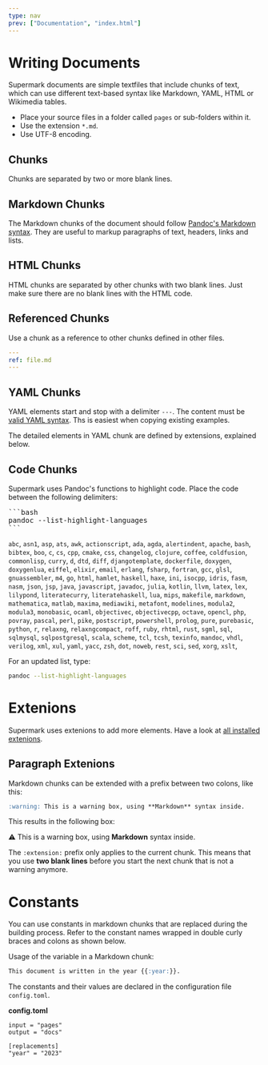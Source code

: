 ```yaml
---
type: nav
prev: ["Documentation", "index.html"]
---
```



# Writing Documents

Supermark documents are simple textfiles that include chunks of text, which can use different text-based syntax like Markdown, YAML, HTML or Wikimedia tables.

* Place your source files in a folder called `pages` or sub-folders within it.
* Use the extension `*.md`.
* Use UTF-8 encoding.


## Chunks

Chunks are separated by two or more blank lines.


## Markdown Chunks

The Markdown chunks of the document should follow [Pandoc's Markdown syntax](https://pandoc.org/MANUAL.html#pandocs-markdown).
They are useful to markup paragraphs of text, headers, links and lists.


## HTML Chunks

HTML chunks are separated by other chunks with two blank lines. Just make sure there are no blank lines with the HTML code.

## Referenced Chunks

Use a chunk as a reference to other chunks defined in other files.

```yaml
---
ref: file.md
---
```

## YAML Chunks

YAML elements start and stop with a delimiter `---`.
The content must be [valid YAML syntax](https://yaml.org). 
Ths is easiest when copying existing examples. 

The detailed elements in YAML chunk are defined by extensions, explained below.


## Code Chunks

Supermark  uses Pandoc's functions to highlight code. Place the code between the following delimiters:


<div>
<pre>
```bash
pandoc --list-highlight-languages
```
</pre>
</div>


`abc`, `asn1`, `asp`, `ats`, `awk`, `actionscript`, `ada`, `agda`, `alertindent`, `apache`, `bash`, `bibtex`, `boo`, `c`, `cs`, `cpp`, `cmake`, `css`, `changelog`, `clojure`, `coffee`, `coldfusion`, `commonlisp`, `curry`, `d`, `dtd`, `diff`, `djangotemplate`, `dockerfile`, `doxygen`, `doxygenlua`, `eiffel`, `elixir`, `email`, `erlang`, `fsharp`, `fortran`, `gcc`, `glsl`, `gnuassembler`, `m4`, `go`, `html`, `hamlet`, `haskell`, `haxe`, `ini`, `isocpp`, `idris`, `fasm`, `nasm`, `json`, `jsp`, `java`, `javascript`, `javadoc`, `julia`, `kotlin`, `llvm`, `latex`, `lex`, `lilypond`, `literatecurry`, `literatehaskell`, `lua`, `mips`, `makefile`, `markdown`, `mathematica`, `matlab`, `maxima`, `mediawiki`, `metafont`, `modelines`, `modula2`, `modula3`, `monobasic`, `ocaml`, `objectivec`, `objectivecpp`, `octave`, `opencl`, `php`, `povray`, `pascal`, `perl`, `pike`, `postscript`, `powershell`, `prolog`, `pure`, `purebasic`, `python`, `r`, `relaxng`, `relaxngcompact`, `roff`, `ruby`, `rhtml`, `rust`, `sgml`, `sql`, `sqlmysql`, `sqlpostgresql`, `scala`, `scheme`, `tcl`, `tcsh`, `texinfo`, `mandoc`, `vhdl`, `verilog`, `xml`, `xul`, `yaml`, `yacc`, `zsh`, `dot`, `noweb`, `rest`, `sci`, `sed`, `xorg`, `xslt`,

For an updated list, type:

```bash
pandoc --list-highlight-languages
```


# Extenions

Supermark uses extenions to add more elements. Have a look at [all installed extenions](extenions.html).


## Paragraph Extenions

Markdown chunks can be extended with a prefix between two colons, like this:

```markdown
:warning: This is a warning box, using **Markdown** syntax inside.
```

This results in the following box:

:warning: This is a warning box, using **Markdown** syntax inside.


The `:extension:` prefix only applies to the current chunk. This means that you use **two blank lines** before you start the next chunk that is not a warning anymore.


# Constants

You can use constants in markdown chunks that are replaced during the building process.
Refer to the constant names wrapped in double curly braces and colons as shown below.

Usage of the variable in a Markdown chunk:

```markdown
This document is written in the year {{:year:}}.
```


The constants and their values are declared in the configuration file `config.toml`. 

**config.toml**
```
input = "pages"
output = "docs"

[replacements]
"year" = "2023"
```


